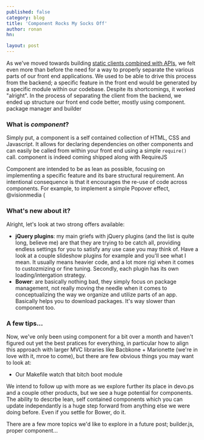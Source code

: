 ```yaml
---
published: false
category: blog
title: 'Component Rocks My Socks Off'
author: ronan
hn: 

layout: post
---
```


As we've moved towards building [static clients combined with APIs](http://devo.ps/blog/2013/01/31/farewell-to-regular-web-development-approaches.html), we felt even more than before the need for a way to properly separate the various parts of our front end applications. We used to be able to drive this process from the backend; a specific feature in the front end would be generated by a specific module within our codebase. Despite its shortcomings, it worked "alright". In the process of separating the client from the backend, we ended up structure our front end code better, mostly using component. package manager and builder

### What is *component*?

Simply put, a component is a self contained collection of HTML, CSS and Javascript. It allows for declaring dependencies on other components and can easily be called from within your front end using a simple `require()` call. component is indeed coming shipped along with RequireJS 

Component are intended to be as lean as possible, focusing on implementing a specific feature and its bare structural requirement. An intentional consequence is that it encourages the re-use of code across components. For example, to implement a simple Popover effect, @visionmedia ( 

### What's new about it?

Alright, let's look at two strong offers available:

- **jQuery plugins**: my main griefs with jQuery plugins (and the list is quite long, believe me) are that they are trying to be catch all, providing endless settings for you to satisfy any use case you may think of. Have a look at a couple slideshow plugins for example and you'll see what I mean. It usually means heavier code, and a lot more rigi when it comes to custozmizing or fine tuning. Secondly, each plugin has its own loading/intergation strategy.
- **Bower**: are basically nothing bad, they simply focus on package management, not really moving the needle when it comes to conceptualizing the way we organize and utilize parts of an app. Basically helps you to download packages. It's way slower than component too.

### A few tips...

Now, we've only been using component for a bit over a month and haven't figured out yet the best pratices for everything, in particular how to align this approach with larger MVC libraries like Bacbkone + Marionette (we're in love with it, mroe to come), but there are few obvious things you may want to look at:

- Our Makefile
watch that bitch
boot module

We intend to follow up with more as we explore further its place in devo.ps and a couple other products, but we see a huge potential for components. The ability to descrbe lean, self contained components which you can update independantly is a huge step forward from anything else we were doing before. Even if you settle for Bower, do it.

There are a few more topics we'd like to explore in a future post; builder.js, proper component...
